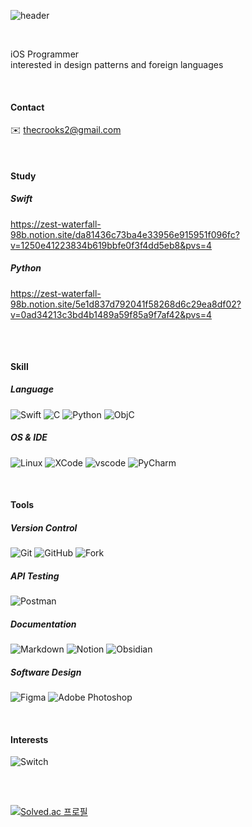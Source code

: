 <div align="leading">
  
![header](https://capsule-render.vercel.app/api?type=Soft&text="I've%20fallen%20down,%20but%20I'll%20rise%20above%20this%20doubt"&fontColor=ffffff&color=0:faf0f0,100:d5e3e8&height=70&section=header&animation=fadeIn&fontSize=15&fontAlignY=50)

<br>

iOS Programmer<br>
interested in design patterns and foreign languages

<br>

#### Contact
✉️ thecrooks2@gmail.com

<br>

#### Study

##### Swift
https://zest-waterfall-98b.notion.site/da81436c73ba4e33956e915951f096fc?v=1250e41223834b619bbfe0f3f4dd5eb8&pvs=4
##### Python
https://zest-waterfall-98b.notion.site/5e1d837d792041f58268d6c29ea8df02?v=0ad34213c3bd4b1489a59f85a9f7af42&pvs=4

##

<br>

#### Skill

##### Language
![Swift](https://img.shields.io/badge/swift-black?style=for-the-badge&logo=Swift)
![C](https://img.shields.io/badge/C-black?style=for-the-badge&logo=C)
![Python](https://img.shields.io/badge/python-black?style=for-the-badge&logo=Python)
![ObjC](https://img.shields.io/badge/objective%20c-black?style=for-the-badge&logo=objective%20c)

##### OS & IDE
![Linux](https://img.shields.io/badge/linux-black?style=for-the-badge&logo=Linux)
![XCode](https://img.shields.io/badge/xcode-black?style=for-the-badge&logo=XCode)
![vscode](https://img.shields.io/badge/Visual%20Studio%20Code-black?style=for-the-badge&logo=visual%20studio%20code)
![PyCharm](https://img.shields.io/badge/pycharm-black?style=for-the-badge&logo=pycharm)

<br>
  
#### Tools

##### Version Control
![Git](https://img.shields.io/badge/git-black?style=for-the-badge&logo=Git)
![GitHub](https://img.shields.io/badge/github-black?style=for-the-badge&logo=github)
![Fork](https://img.shields.io/badge/fork-black?style=for-the-badge&logo=fork)

##### API Testing
![Postman](https://img.shields.io/badge/postman-black?style=for-the-badge&logo=Postman)


##### Documentation
![Markdown](https://img.shields.io/badge/markdown-black?style=for-the-badge&logo=Markdown)
![Notion](https://img.shields.io/badge/notion-black?style=for-the-badge&logo=notion)
![Obsidian](https://img.shields.io/badge/obsidian-black?style=for-the-badge&logo=Obsidian)

##### Software Design
![Figma](https://img.shields.io/badge/figma-black?style=for-the-badge&logo=figma)
![Adobe Photoshop](https://img.shields.io/badge/adobe%20photoshop-black?style=for-the-badge&logo=adobe%20photoshop)

<br>
  
#### Interests
![Switch](https://img.shields.io/badge/nintendo%20switch-black?style=for-the-badge&logo=nintendo%20switch)


##

<br>

[![Solved.ac
프로필](http://mazassumnida.wtf/api/generate_badge?boj=dertflag)](https://solved.ac/dertflag)
  <br>
</div>

  
